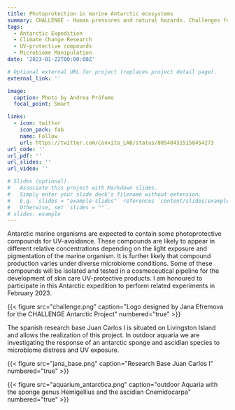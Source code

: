 ```yaml
---
title: Photoprotection in marine Antarctic ecosystems
summary: CHALLENGE - Human pressures and natural hazards. Challenges for the antarctic marine benthos.
tags:
  - Antarctic Expedition
  - Climate Change Research
  - UV-protective compounds
  - Microbiome Manipulation
date: '2023-01-22T00:00:00Z'

# Optional external URL for project (replaces project detail page).
external_link: ''

image:
  caption: Photo by Andrea Prófumo
  focal_point: Smart

links:
  - icon: twitter
    icon_pack: fab
    name: Follow
    url: https://twitter.com/Conxita_LAB/status/805404315158454273
url_code: ''
url_pdf: ''
url_slides: ''
url_video: ''

# Slides (optional).
#   Associate this project with Markdown slides.
#   Simply enter your slide deck's filename without extension.
#   E.g. `slides = "example-slides"` references `content/slides/example-slides.md`.
#   Otherwise, set `slides = ""`.
# slides: example
---
```


Antarctic marine organisms are expected to contain some photoprotective compounds for UV-avoidance. These compounds are likely to appear in different relative concentrations depending on the light exposure and pigmentation of the marine organism. It is further likely that compound production varies under diverse microbiome conditions. Some of these compounds will be isolated and tested in a cosmeceutical pipeline for the development of skin care UV-protective products. I am honoured to participate in this Antarctic expedition to perform related experiments in February 2023.

{{< figure src="challenge.png" caption="Logo designed by Jana Efremova for the CHALLENGE Antarctic Project" numbered="true" >}}

The spanish research base Juan Carlos I is situated on Livingston Island and allows the realization of this project. In outdoor aquaria we are investigating the response of an antarctic sponge and ascidian species to microbiome distress and UV exposure. 

{{< figure src="jana_base.png" caption="Research Base Juan Carlos I" numbered="true" >}}


{{< figure src="aquarium_antarctica.png" caption="outdoor Aquaria with the sponge genus Hemigellius and the ascidian Cnemidocarpa" numbered="true" >}}





